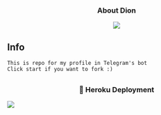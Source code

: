 </details>

<h3 align="center">About Dion</h3>

<p align="center">
  <img src="https://telegra.ph/file/6835848d5d7625ea9f565.jpg">
</p>

## Info


```
This is repo for my profile in Telegram's bot
Click start if you want to fork :)
```

##

</details>

<h3 align="center"> 🚀 Heroku Deployment</h3>

<a href="https://heroku.com/deploy?template=https://github.com/Xayzo/AboutDion"><img src="https://img.shields.io/badge/Deploy%20To%20Heroku-blue.svg?style=for-the-badge&logo="></a>
